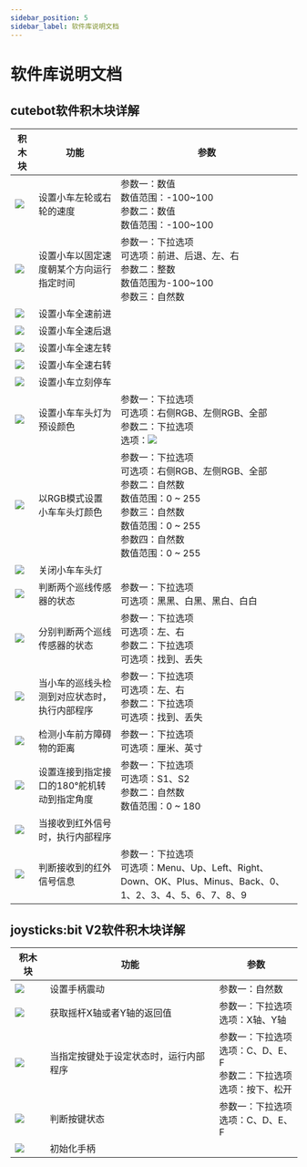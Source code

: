 ```yaml
---
sidebar_position: 5
sidebar_label: 软件库说明文档
---
```


# 软件库说明文档


## cutebot软件积木块详解

| 积木块 | 功能 | 参数 |
| ------ | ----- | -------- |
| ![](https://wiki-media-ef.oss-cn-hongkong.aliyuncs.com/docs/microbit/interesting-case/cutebot-fun-football-game-kit/cases-libraries/images/cutebot-block-notes-01.png) | 设置小车左轮或右轮的速度 | 参数一：数值 <br /> 数值范围：-100~100 <br /> 参数二：数值 <br /> 数值范围：-100~100 |
| ![](https://wiki-media-ef.oss-cn-hongkong.aliyuncs.com/docs/microbit/interesting-case/cutebot-fun-football-game-kit/cases-libraries/images/cutebot-block-notes-02.png) | 设置小车以固定速度朝某个方向运行指定时间 | 参数一：下拉选项 <br /> 可选项：前进、后退、左、右 <br /> 参数二：整数 <br /> 数值范围为-100~100 <br /> 参数三：自然数 |
| ![](https://wiki-media-ef.oss-cn-hongkong.aliyuncs.com/docs/microbit/interesting-case/cutebot-fun-football-game-kit/cases-libraries/images/cutebot-block-notes-03.png) | 设置小车全速前进 |  |
| ![](https://wiki-media-ef.oss-cn-hongkong.aliyuncs.com/docs/microbit/interesting-case/cutebot-fun-football-game-kit/cases-libraries/images/cutebot-block-notes-04.png) | 设置小车全速后退 |  |
| ![](https://wiki-media-ef.oss-cn-hongkong.aliyuncs.com/docs/microbit/interesting-case/cutebot-fun-football-game-kit/cases-libraries/images/cutebot-block-notes-05.png) | 设置小车全速左转 |  |
| ![](https://wiki-media-ef.oss-cn-hongkong.aliyuncs.com/docs/microbit/interesting-case/cutebot-fun-football-game-kit/cases-libraries/images/cutebot-block-notes-06.png) | 设置小车全速右转 |  |
| ![](https://wiki-media-ef.oss-cn-hongkong.aliyuncs.com/docs/microbit/interesting-case/cutebot-fun-football-game-kit/cases-libraries/images/cutebot-block-notes-07.png) | 设置小车立刻停车 |  |
| ![](https://wiki-media-ef.oss-cn-hongkong.aliyuncs.com/docs/microbit/interesting-case/cutebot-fun-football-game-kit/cases-libraries/images/cutebot-block-notes-08.png) | 设置小车车头灯为预设颜色 | 参数一：下拉选项 <br /> 可选项：右侧RGB、左侧RGB、全部 <br /> 参数二：下拉选项 <br /> 选项：![](https://wiki-media-ef.oss-cn-hongkong.aliyuncs.com/docs/microbit/interesting-case/cutebot-fun-football-game-kit/cases-libraries/images/cutebot-block-notes-08-01.png) |
| ![](https://wiki-media-ef.oss-cn-hongkong.aliyuncs.com/docs/microbit/interesting-case/cutebot-fun-football-game-kit/cases-libraries/images/cutebot-block-notes-09.png) | 以RGB模式设置小车车头灯颜色 | 参数一：下拉选项 <br /> 可选项：右侧RGB、左侧RGB、全部 <br /> 参数二：自然数 <br /> 数值范围：0 ~ 255 <br /> 参数三：自然数 <br /> 数值范围：0 ~ 255 <br /> 参数四：自然数 <br /> 数值范围：0 ~ 255 |
| ![](https://wiki-media-ef.oss-cn-hongkong.aliyuncs.com/docs/microbit/interesting-case/cutebot-fun-football-game-kit/cases-libraries/images/cutebot-block-notes-10.png) | 关闭小车车头灯 |  |
| ![](https://wiki-media-ef.oss-cn-hongkong.aliyuncs.com/docs/microbit/interesting-case/cutebot-fun-football-game-kit/cases-libraries/images/cutebot-block-notes-11.png) | 判断两个巡线传感器的状态 |  参数一：下拉选项 <br /> 可选项：黑黑、白黑、黑白、白白 |
| ![](https://wiki-media-ef.oss-cn-hongkong.aliyuncs.com/docs/microbit/interesting-case/cutebot-fun-football-game-kit/cases-libraries/images/cutebot-block-notes-12.png) | 分别判断两个巡线传感器的状态 | 参数一：下拉选项 <br /> 可选项：左、右 <br /> 参数二：下拉选项 <br /> 可选项：找到、丢失 |
| ![](https://wiki-media-ef.oss-cn-hongkong.aliyuncs.com/docs/microbit/interesting-case/cutebot-fun-football-game-kit/cases-libraries/images/cutebot-block-notes-13.png) | 当小车的巡线头检测到对应状态时，执行内部程序 | 参数一：下拉选项 <br /> 可选项：左、右 <br /> 参数二：下拉选项 <br /> 可选项：找到、丢失 |
| ![](https://wiki-media-ef.oss-cn-hongkong.aliyuncs.com/docs/microbit/interesting-case/cutebot-fun-football-game-kit/cases-libraries/images/cutebot-block-notes-14.png) | 检测小车前方障碍物的距离 | 参数一：下拉选项 <br /> 可选项：厘米、英寸 |
| ![](https://wiki-media-ef.oss-cn-hongkong.aliyuncs.com/docs/microbit/interesting-case/cutebot-fun-football-game-kit/cases-libraries/images/cutebot-block-notes-15.png) | 设置连接到指定接口的180°舵机转动到指定角度 | 参数一：下拉选项 <br /> 可选项：S1、S2 <br /> 参数二：自然数 <br /> 数值范围：0 ~ 180 |
| ![](https://wiki-media-ef.oss-cn-hongkong.aliyuncs.com/docs/microbit/interesting-case/cutebot-fun-football-game-kit/cases-libraries/images/cutebot-block-notes-16.png) | 当接收到红外信号时，执行内部程序 |  |
| ![](https://wiki-media-ef.oss-cn-hongkong.aliyuncs.com/docs/microbit/interesting-case/cutebot-fun-football-game-kit/cases-libraries/images/cutebot-block-notes-17.png) | 判断接收到的红外信号信息 | 参数一：下拉选项 <br /> 可选项：Menu、Up、Left、Right、Down、OK、Plus、Minus、Back、0、1、2、3、4、5、6、7、8、9 |

## joysticks:bit V2软件积木块详解

| 积木块 | 功能 | 参数 |
| ------ | ----- | -------- |
| ![](https://wiki-media-ef.oss-cn-hongkong.aliyuncs.com/docs/microbit/interesting-case/cutebot-fun-football-game-kit/cases-libraries/images/joysticks-block-notes-01.png) | 设置手柄震动 | 参数一：自然数 |
| ![](https://wiki-media-ef.oss-cn-hongkong.aliyuncs.com/docs/microbit/interesting-case/cutebot-fun-football-game-kit/cases-libraries/images/joysticks-block-notes-02.png)  | 获取摇杆X轴或者Y轴的返回值 | 参数一：下拉选项 <br /> 选项：X轴、Y轴 |
| ![](https://wiki-media-ef.oss-cn-hongkong.aliyuncs.com/docs/microbit/interesting-case/cutebot-fun-football-game-kit/cases-libraries/images/joysticks-block-notes-03.png)  | 当指定按键处于设定状态时，运行内部程序 | 参数一：下拉选项 <br /> 选项：C、D、E、F <br /> 参数二：下拉选项 <br /> 选项：按下、松开 |
| ![](https://wiki-media-ef.oss-cn-hongkong.aliyuncs.com/docs/microbit/interesting-case/cutebot-fun-football-game-kit/cases-libraries/images/joysticks-block-notes-04.png)  | 判断按键状态 | 参数一：下拉选项 <br /> 选项：C、D、E、F |
| ![](https://wiki-media-ef.oss-cn-hongkong.aliyuncs.com/docs/microbit/interesting-case/cutebot-fun-football-game-kit/cases-libraries/images/joysticks-block-notes-05.png)  | 初始化手柄 |  |
